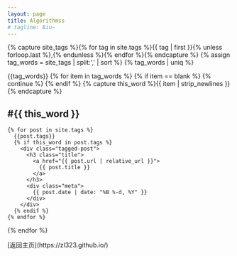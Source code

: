 ```yaml
---
layout: page
title: Algorithmss
# tagline: Biu~
---
```

<div>
  {% capture site_tags %}{% for tag in site.tags %}{{ tag | first }}{% unless forloop.last %},{% endunless %}{% endfor %}{% endcapture %}
  {% assign tag_words = site_tags | split:',' | sort %}
  <!-- get rid of duplicate tags in the array -->
  {% tag_words | uniq %}
  
  <!-- 遍历所有有标签的文章并列出标题 -->
  {{tag_words}}
{% for item in tag_words %}
    {% if item == blank %} 
      {% continue %}
    {% endif %}
    {% capture this_word %}{{ item | strip_newlines }}{% endcapture %}
    <h2 id="{{ this_word | cgi_escape }}" class="tag-title">#{{ this_word }}</h2>
    <!-- lists all posts corresponding to specific tag -->
    
    {% for post in site.tags %}
      {{post.tags}}
      {% if this_word in post.tags %}
        <div class="tagged-post">
          <h3 class="title">
            <a href="{{ post.url | relative_url }}">
              {{ post.title }}
            </a>
          </h3>
          <div class="meta">
            {{ post.date | date: "%B %-d, %Y" }}
          </div>
        </div>
      {% endif %}
    {% endfor %}
{% endfor %}
</div>
[返回主页](https://zl323.github.io/)